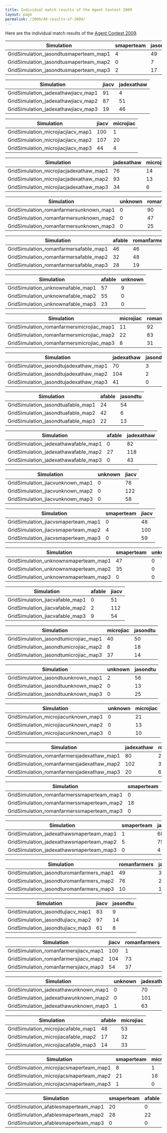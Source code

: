```yaml
---
title: Individual match results of the Agent Contest 2009
layout: page
permalink: /2009/40-results-of-2009/
---
```


Here are the individual match results of the [Agent Contest 2009](/2009/#results).


Simulation | smaperteam | jasondtu
--- | --- | ---
GridSimulation_jasondtusmaperteam_map1 | 4 | 49
GridSimulation_jasondtusmaperteam_map2 | 0 | 7
GridSimulation_jasondtusmaperteam_map3 | 2 | 17

Simulation | jiacv | jadexathaw
--- | --- | ---
GridSimulation_jadexathawjiacv_map1 | 91 | 4
GridSimulation_jadexathawjiacv_map2 | 87 | 51
GridSimulation_jadexathawjiacv_map3 | 19 | 46

Simulation | jiacv | microjiac
--- | --- | ---
GridSimulation_microjiacjiacv_map1 | 100 | 1
GridSimulation_microjiacjiacv_map2 | 107 | 20
GridSimulation_microjiacjiacv_map3 | 44 | 4

Simulation | jadexathaw | microjiac
--- | --- | ---
GridSimulation_microjiacjadexathaw_map1 | 76 | 14
GridSimulation_microjiacjadexathaw_map2 | 93 | 13
GridSimulation_microjiacjadexathaw_map3 | 34 | 6

Simulation | unknown | romanfarmers
--- | --- | ---
GridSimulation_romanfarmersunknown_map1 | 0 | 90
GridSimulation_romanfarmersunknown_map2 | 0 | 47
GridSimulation_romanfarmersunknown_map3 | 0 | 25

Simulation | afable | romanfarmers
--- | --- | ---
GridSimulation_romanfarmersafable_map1 | 46 | 46
GridSimulation_romanfarmersafable_map2 | 32 | 48
GridSimulation_romanfarmersafable_map3 | 28 | 19

Simulation | afable | unknown
--- | --- | ---
GridSimulation_unknownafable_map1 | 57 | 9
GridSimulation_unknownafable_map2 | 55 | 0
GridSimulation_unknownafable_map3 | 23 | 0

Simulation | microjiac | romanfarmers
--- | --- | ---
GridSimulation_romanfarmersmicrojiac_map1 | 11 | 92
GridSimulation_romanfarmersmicrojiac_map2 | 22 | 83
GridSimulation_romanfarmersmicrojiac_map3 | 8 | 31

Simulation | jadexathaw | jasondtu
--- | --- | ---
GridSimulation_jasondtujadexathaw_map1 | 70 | 3
GridSimulation_jasondtujadexathaw_map2 | 104 | 2
GridSimulation_jasondtujadexathaw_map3 | 41 | 0

Simulation | afable | jasondtu
--- | --- | ---
GridSimulation_jasondtuafable_map1 | 24 | 54
GridSimulation_jasondtuafable_map2 | 42 | 6
GridSimulation_jasondtuafable_map3 | 22 | 13

Simulation | afable | jadexathaw
--- | --- | ---
GridSimulation_jadexathawafable_map1 | 0 | 82
GridSimulation_jadexathawafable_map2 | 27 | 118
GridSimulation_jadexathawafable_map3 | 0 | 43

Simulation | unknown | jiacv
--- | --- | ---
GridSimulation_jiacvunknown_map1 | 0 | 76
GridSimulation_jiacvunknown_map2 | 0 | 122
GridSimulation_jiacvunknown_map3 | 0 | 58

Simulation | smaperteam | jiacv
--- | --- | ---
GridSimulation_jiacvsmaperteam_map1 | 0 | 48
GridSimulation_jiacvsmaperteam_map2 | 4 | 100
GridSimulation_jiacvsmaperteam_map3 | 0 | 59

Simulation | smaperteam | unknown
--- | --- | ---
GridSimulation_unknownsmaperteam_map1 | 47 | 0
GridSimulation_unknownsmaperteam_map2 | 35 | 0
GridSimulation_unknownsmaperteam_map3 | 0 | 0

Simulation | afable | jiacv
--- | --- | ---
GridSimulation_jiacvafable_map1 | 0 | 51
GridSimulation_jiacvafable_map2 | 2 | 112
GridSimulation_jiacvafable_map3 | 9 | 54

Simulation | microjiac | jasondtu
--- | --- | ---
GridSimulation_jasondtumicrojiac_map1 | 40 | 50
GridSimulation_jasondtumicrojiac_map2 | 8 | 18
GridSimulation_jasondtumicrojiac_map3 | 37 | 14

Simulation | unknown | jasondtu
--- | --- | ---
GridSimulation_jasondtuunknown_map1 | 2 | 56
GridSimulation_jasondtuunknown_map2 | 0 | 13
GridSimulation_jasondtuunknown_map3 | 0 | 25

Simulation | unknown | microjiac
--- | --- | ---
GridSimulation_microjiacunknown_map1 | 0 | 21
GridSimulation_microjiacunknown_map2 | 0 | 13
GridSimulation_microjiacunknown_map3 | 0 | 10

Simulation | jadexathaw | romanfarmers
--- | --- | ---
GridSimulation_romanfarmersjadexathaw_map1 | 80 | 2
GridSimulation_romanfarmersjadexathaw_map2 | 102 | 3
GridSimulation_romanfarmersjadexathaw_map3 | 20 | 6

Simulation | smaperteam | romanfarmers
--- | --- | ---
GridSimulation_romanfarmerssmaperteam_map1 | 0 | 18
GridSimulation_romanfarmerssmaperteam_map2 | 18 | 75
GridSimulation_romanfarmerssmaperteam_map3 | 0 | 9

Simulation | smaperteam | jadexathaw
--- | --- | ---
GridSimulation_jadexathawsmaperteam_map1 | 1 | 68
GridSimulation_jadexathawsmaperteam_map2 | 5 | 75
GridSimulation_jadexathawsmaperteam_map3 | 0 | 4

Simulation | romanfarmers | jasondtu
--- | --- | ---
GridSimulation_jasondturomanfarmers_map1 | 49 | 39
GridSimulation_jasondturomanfarmers_map2 | 76 | 24
GridSimulation_jasondturomanfarmers_map3 | 10 | 12

Simulation | jiacv | jasondtu
--- | --- | ---
GridSimulation_jasondtujiacv_map1 | 83 | 9
GridSimulation_jasondtujiacv_map2 | 97 | 14
GridSimulation_jasondtujiacv_map3 | 61 | 8

Simulation | jiacv | romanfarmers
--- | --- | ---
GridSimulation_romanfarmersjiacv_map1 | 100 | 1
GridSimulation_romanfarmersjiacv_map2 | 104 | 73
GridSimulation_romanfarmersjiacv_map3 | 54 | 37

Simulation | unknown | jadexathaw
--- | --- | ---
GridSimulation_jadexathawunknown_map1 | 0 | 70
GridSimulation_jadexathawunknown_map2 | 0 | 101
GridSimulation_jadexathawunknown_map3 | 1 | 63

Simulation | afable | microjiac
--- | --- | ---
GridSimulation_microjiacafable_map1 | 48 | 53
GridSimulation_microjiacafable_map2 | 17 | 32
GridSimulation_microjiacafable_map3 | 14 | 33

Simulation | smaperteam | microjiac
--- | --- | ---
GridSimulation_microjiacsmaperteam_map1 | 8 | 1
GridSimulation_microjiacsmaperteam_map2 | 21 | 16
GridSimulation_microjiacsmaperteam_map3 | 1 | 0

Simulation | smaperteam | afable
--- | --- | ---
GridSimulation_afablesmaperteam_map1 | 20 | 0
GridSimulation_afablesmaperteam_map2 | 28 | 22
GridSimulation_afablesmaperteam_map3 | 0 | 0
